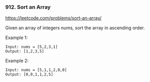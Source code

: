 ### 912. Sort an Array
https://leetcode.com/problems/sort-an-array/

Given an array of integers nums, sort the array in ascending order.

Example 1:
```
Input: nums = [5,2,3,1]
Output: [1,2,3,5]
```
Example 2:
```
Input: nums = [5,1,1,2,0,0]
Output: [0,0,1,1,2,5]
```
